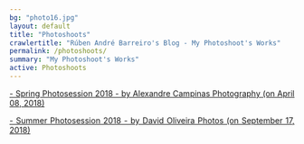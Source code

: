 ```yaml
---
bg: "photo16.jpg"
layout: default
title: "Photoshoots"
crawlertitle: "Rúben André Barreiro's Blog - My Photoshoot's Works"
permalink: /photoshoots/
summary: "My Photoshoot's Works"
active: Photoshoots
---
```


<p align="justify"><a href="../../photoshoots/2018-04-24-alexandre-campinas-photoshoots-1/highlights.html">- Spring Photosession 2018 - by Alexandre Campinas Photography (on April 08, 2018)</a></p>
<p align="justify"><a href="../../photoshoots/2018-09-17-david-oliveira-photoshoots-1/highlights.html">- Summer Photosession 2018 - by David Oliveira Photos (on September 17, 2018)</a></p>